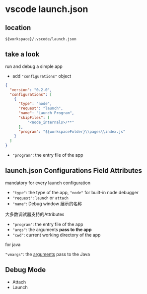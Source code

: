 # vscode launch.json

## location

`${workspace}/.vscode/launch.json`

## take a look

run and debug a simple app

- add `"configurations"` object

```json
{
  "version": "0.2.0",
  "configurations": [
    {
      "type": "node",
      "request": "launch",
      "name": "Launch Program",
      "skipFiles": [
          "<node_internals>/**"
      ],
      "program": "${workspaceFolder}\\pages\\index.js"
    }
  ]
}
```

- `"program"`: the entry file of the app

## launch.json Configurations Field Attributes

mandatory for every launch configuration

- `"type"`: the type of the app, `"node"` for built-in node debugger
- `"request"`: `launch` or `attach`
- `"name"`: Debug window 展示的名称

大多数调试器支持的Attributes

- `"program"`: the entry file of the app
- `"args"`: the arguments **pass to the app**
- `"cwd"`: current working directory of the app

for java

`"vmargs"`: the [arguments](java-command-java-options.md) pass to the Java

## Debug Mode

- Attach
- Launch

